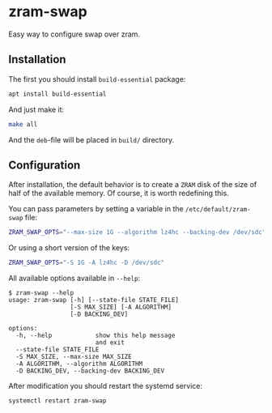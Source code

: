 zram-swap
=========

Easy way to configure swap over zram.

Installation
------------

The first you should install `build-essential` package:

```bash
apt install build-essential
```

And just make it:

```bash
make all
```

And the `deb`-file will be placed in `build/` directory.

Configuration
-------------

After installation, the default behavior is to create a `ZRAM` 
disk of the size of half of the available memory. 
Of course, it is worth redefining this.

You can pass parameters by setting a variable in the 
`/etc/default/zram-swap` file:

```bash
ZRAM_SWAP_OPTS="--max-size 1G --algorithm lz4hc --backing-dev /dev/sdc"
```

Or using a short version of the keys:

```bash
ZRAM_SWAP_OPTS="-S 1G -A lz4hc -D /dev/sdc"
```

All available options available in `--help`:

```
$ zram-swap --help
usage: zram-swap [-h] [--state-file STATE_FILE]
                 [-S MAX_SIZE] [-A ALGORITHM]
                 [-D BACKING_DEV]

options:
  -h, --help            show this help message
                        and exit
  --state-file STATE_FILE
  -S MAX_SIZE, --max-size MAX_SIZE
  -A ALGORITHM, --algorithm ALGORITHM
  -D BACKING_DEV, --backing-dev BACKING_DEV
```

After modification you should restart the systemd service:

```
systemctl restart zram-swap 
```

